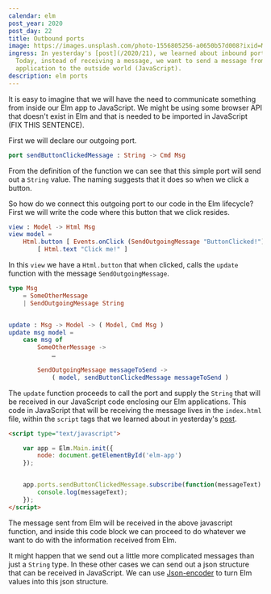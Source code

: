 ```yaml
---
calendar: elm
post_year: 2020
post_day: 22
title: Outbound ports
image: https://images.unsplash.com/photo-1556805256-a0650b57d008?ixid=MXwxMjA3fDB8MHxwaG90by1wYWdlfHx8fGVufDB8fHw%3D&ixlib=rb-1.2.1&auto=format&fit=crop&w=2250&q=80
ingress: In yesterday's [post](/2020/21), we learned about inbound ports in Elm.
  Today, instead of receiving a message, we want to send a message from our Elm
  application to the outside world (JavaScript).
description: elm ports
---
```

It is easy to imagine that we will have the need to communicate something from inside our Elm app to JavaScript. We might be using some browser API that doesn't exist in Elm and that is needed to be imported in JavaScript (FIX THIS SENTENCE).

First we will declare our outgoing port.

```elm
port sendButtonClickedMessage : String -> Cmd Msg
```

From the definition of the function we can see that this simple port will send out a `String` value. The naming suggests that it does so when we click a button.

So how do we connect this outgoing port to our code in the Elm lifecycle? First we will write the code where this button that we click resides.

```elm
view : Model -> Html Msg
view model =
    Html.button [ Events.onClick (SendOutgoingMessage "ButtonClicked!") ]
        [ Html.text "Click me!" ]
```

In this `view` we have a `Html.button` that when clicked, calls the `update` function with the message `SendOutgoingMessage`.

```elm
type Msg
    = SomeOtherMessage
    | SendOutgoingMessage String


update : Msg -> Model -> ( Model, Cmd Msg )
update msg model =
    case msg of
        SomeOtherMessage ->
            …
        
        SendOutgoingMessage messageToSend ->
            ( model, sendButtonClickedMessage messageToSend )
```

The `update` function proceeds to call the port and supply the `String` that will be received in our JavaScript code enclosing our Elm applications. This code in JavaScript that will be receiving the message lives in the `index.html` file, within the `script` tags that we learned about in yesterday's [post](/2020/21).

```html
<script type="text/javascript">

    var app = Elm.Main.init({
        node: document.getElementById('elm-app')
    });


    app.ports.sendButtonClickedMessage.subscribe(function(messageText) {
        console.log(messageText);
    });
</script>
```

The message sent from Elm will be received in the above javascript function, and inside this code block we can proceed to do whatever we want to do with the information received from Elm.

It might happen that we send out a little more complicated messages than just a `String` type. In these other cases we can send out a json structure that can be received in JavaScript. We can use [Json-encoder](https://package.elm-lang.org/packages/elm/json/latest/Json-Encode) to turn Elm values into this json structure.